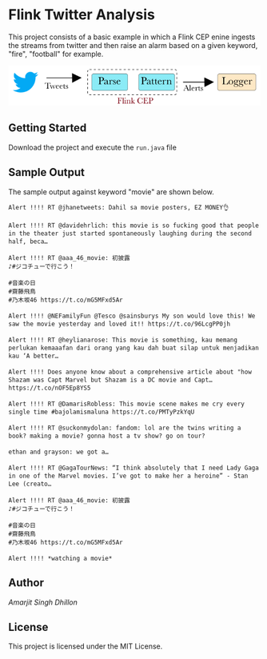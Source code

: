 # Flink Twitter Analysis

This project consists of a basic example in which a Flink CEP enine ingests the streams from twitter and then raise an alarm based on a given keyword, "fire", "football" for example.
 
![flink](images/twitter.png)


## Getting Started

Download the project and execute the `run.java` file



## Sample Output

The sample output against keyword "movie" are shown below.
```
Alert !!!! RT @jhanetweets: Dahil sa movie posters, EZ MONEY👌

Alert !!!! RT @davidehrlich: this movie is so fucking good that people in the theater just started spontaneously laughing during the second half, beca…

Alert !!!! RT @aaa_46_movie: 初披露
♪#ジコチューで行こう！

#音楽の日
#齋藤飛鳥
#乃木坂46 https://t.co/mG5MFxd5Ar

Alert !!!! @NEFamilyFun @Tesco @sainsburys My son would love this! We saw the movie yesterday and loved it!! https://t.co/96LcgPP0jh

Alert !!!! RT @heylianarose: This movie is something, kau memang perlukan kemaaafan dari orang yang kau dah buat silap untuk menjadikan kau ‘A better…

Alert !!!! Does anyone know about a comprehensive article about "how Shazam was Capt Marvel but Shazam is a DC movie and Capt… https://t.co/nOF5Ep8YS5

Alert !!!! RT @DamarisRobless: This movie scene makes me cry every single time #bajolamismaluna https://t.co/PMTyPzkYqU

Alert !!!! RT @suckonmydolan: fandom: lol are the twins writing a book? making a movie? gonna host a tv show? go on tour?

ethan and grayson: we got a…

Alert !!!! RT @GagaTourNews: “I think absolutely that I need Lady Gaga in one of the Marvel movies. I’ve got to make her a heroine” - Stan Lee (creato…

Alert !!!! RT @aaa_46_movie: 初披露
♪#ジコチューで行こう！

#音楽の日
#齋藤飛鳥
#乃木坂46 https://t.co/mG5MFxd5Ar

Alert !!!! *watching a movie* 

```
## Author

*Amarjit Singh Dhillon*


## License

This project is licensed under the MIT License.